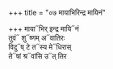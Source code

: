+++
title = "०७ मायाभिरिन्द्र मायिनं"

+++
माया᳓भिर् इन्द्र मायि᳓नं  
तुवं᳓ शु᳓ष्णम् अ᳓वातिरः  
विदु᳓ष् टे त᳓स्य मे᳓धिरास्  
ते᳓षां श्र᳓वांसि उ᳓त् तिर